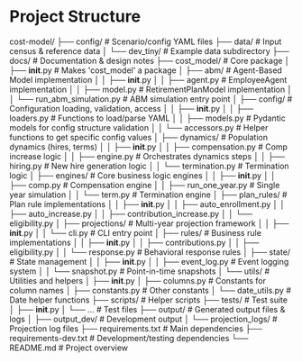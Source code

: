 # Project Structure

cost-model/
├── config/                # Scenario/config YAML files
├── data/                 # Input census & reference data
│   └── dev_tiny/         # Example data subdirectory
├── docs/                 # Documentation & design notes
├── cost_model/           # Core package
│   ├── __init__.py       # Makes 'cost_model' a package
│   ├── abm/              # Agent-Based Model implementation
│   │   ├── __init__.py
│   │   ├── agent.py      # EmployeeAgent implementation
│   │   ├── model.py      # RetirementPlanModel implementation
│   │   └── run_abm_simulation.py # ABM simulation entry point
│   ├── config/           # Configuration loading, validation, access
│   │   ├── __init__.py
│   │   ├── loaders.py    # Functions to load/parse YAML
│   │   ├── models.py     # Pydantic models for config structure validation
│   │   └── accessors.py  # Helper functions to get specific config values
│   ├── dynamics/         # Population dynamics (hires, terms)
│   │   ├── __init__.py
│   │   ├── compensation.py # Comp increase logic
│   │   ├── engine.py       # Orchestrates dynamics steps
│   │   ├── hiring.py       # New hire generation logic
│   │   └── termination.py  # Termination logic
│   ├── engines/          # Core business logic engines
│   │   ├── __init__.py
│   │   ├── comp.py       # Compensation engine
│   │   ├── run_one_year.py # Single year simulation
│   │   └── term.py       # Termination engine
│   ├── plan_rules/       # Plan rule implementations
│   │   ├── __init__.py
│   │   ├── auto_enrollment.py
│   │   ├── auto_increase.py
│   │   ├── contribution_increase.py
│   │   └── eligibility.py
│   ├── projections/      # Multi-year projection framework
│   │   ├── __init__.py
│   │   └── cli.py        # CLI entry point
│   ├── rules/            # Business rule implementations
│   │   ├── __init__.py
│   │   ├── contributions.py
│   │   ├── eligibility.py
│   │   └── response.py   # Behavioral response rules
│   ├── state/            # State management
│   │   ├── __init__.py
│   │   ├── event_log.py  # Event logging system
│   │   └── snapshot.py   # Point-in-time snapshots
│   └── utils/            # Utilities and helpers
│       ├── __init__.py
│       ├── columns.py    # Constants for column names
│       ├── constants.py  # Other constants
│       └── date_utils.py # Date helper functions
├── scripts/              # Helper scripts
├── tests/                # Test suite
│   ├── __init__.py
│   └── ...               # Test files
├── output/               # Generated output files & logs
│   ├── output_dev/       # Development output
│   └── projection_logs/  # Projection log files
├── requirements.txt      # Main dependencies
├── requirements-dev.txt  # Development/testing dependencies
└── README.md             # Project overview
